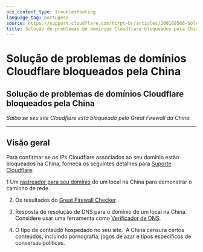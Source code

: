 ```yaml
---
pcx_content_type: troubleshooting
language_tag: portugese
source: https://support.cloudflare.com/hc/pt-br/articles/200169566-Solu%C3%A7%C3%A3o-de-problemas-de-dom%C3%ADnios-Cloudflare-bloqueados-pela-China
title: Solução de problemas de domínios Cloudflare bloqueados pela China
---
```


# Solução de problemas de domínios Cloudflare bloqueados pela China

## Solução de problemas de domínios Cloudflare bloqueados pela China

_Saiba se seu site Cloudflare está bloqueado pelo Great Firewall da China._

___

## Visão geral

Para confirmar se os IPs Cloudflare associados ao seu domínio estão bloqueados na China, forneça os seguintes detalhes para [Suporte Cloudflare](https://support.cloudflare.com/hc/articles/200172476):

1 Um [rastreador para seu domínio](http://support.cloudflare.com/entries/22050846-how-do-i-run-a-traceroute) de um local na China para demonstrar o caminho de rede.

2. Os resultados do [Great Firewall Checker](http://www.greatfirewallofchina.org/) .

3. Resposta de resolução de DNS para o domínio de um local na China. Considere usar uma ferramenta como [Verificador de DNS](https://dnschecker.org/).

4. O tipo de conteúdo hospedado no seu site.  A China censura certos conteúdos, incluindo pornografia, jogos de azar e tipos específicos de conversas políticas.
